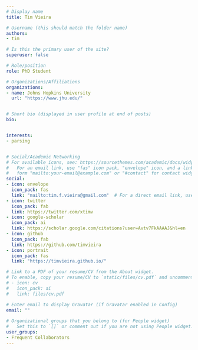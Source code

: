 ```yaml
---
# Display name
title: Tim Vieira

# Username (this should match the folder name)
authors:
- tim

# Is this the primary user of the site?
superuser: false

# Role/position
role: PhD Student

# Organizations/Affiliations
organizations:
- name: Johns Hopkins University
  url: "https://www.jhu.edu/"


# Short bio (displayed in user profile at end of posts)
bio: 


interests:
- parsing


# Social/Academic Networking
# For available icons, see: https://sourcethemes.com/academic/docs/widgets/#icons
#   For an email link, use "fas" icon pack, "envelope" icon, and a link in the
#   form "mailto:your-email@example.com" or "#contact" for contact widget.
social:
- icon: envelope
  icon_pack: fas
  link: "mailto:tim.f.vieira@gmail.com"  # For a direct email link, use "mailto:test@example.org".
- icon: twitter
  icon_pack: fab
  link: https://twitter.com/xtimv
- icon: google-scholar
  icon_pack: ai
  link: https://scholar.google.com/citations?user=Avtv7FkAAAAJ&hl=en
- icon: github
  icon_pack: fab
  link: https://github.com/timvieira
- icon: portrait
  icon_pack: fas
  link: "https://timvieira.github.io/"

# Link to a PDF of your resume/CV from the About widget.
# To enable, copy your resume/CV to `static/files/cv.pdf` and uncomment the lines below.  
# - icon: cv
#   icon_pack: ai
#   link: files/cv.pdf 

# Enter email to display Gravatar (if Gravatar enabled in Config)
email: ""
  
# Organizational groups that you belong to (for People widget)
#   Set this to `[]` or comment out if you are not using People widget.  
user_groups:
- Frequent Collaborators
---
```



